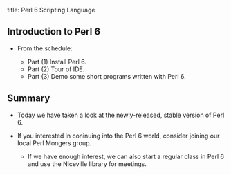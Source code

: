 title: Perl 6 Scripting Language
<!-- insert-file headers.md -->

## Introduction to Perl 6

- From the schedule:

    - Part (1) Install Perl 6.
    - Part (2) Tour of IDE.
    - Part (3) Demo some short programs written with Perl 6.
 
<!-- insert-file background.md -->

<!-- insert-file common-1.md -->


## Summary

- Today we have taken a look at the newly-released, stable version of Perl 6.

- If you interested in coninuing into the Perl 6 world, consider
  joining our local Perl Mongers group.

    - If we have enough interest, we can also start a regular class in
      Perl 6 and use the Niceville library for meetings.

<!-- insert-file closer-help.md -->

